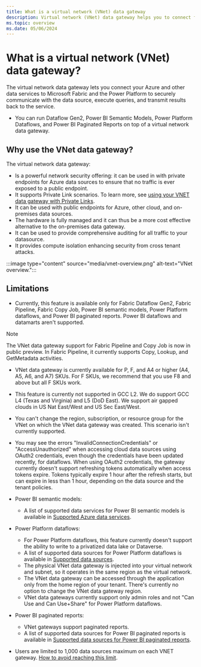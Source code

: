 ```yaml
---
title: What is a virtual network (VNet) data gateway
description: Virtual network (VNet) data gateway helps you to connect from Microsoft Cloud services to your Azure data services within a VNet without the need of an on-premises data gateway.
ms.topic: overview
ms.date: 05/06/2024
---
```


# What is a virtual network (VNet) data gateway?

The virtual network data gateway lets you connect your Azure and other data services to Microsoft Fabric and the Power Platform to securely communicate with the data source, execute queries, and transmit results back to the service. 
- You can run Dataflow Gen2, Power BI Semantic Models, Power Platform Dataflows, and Power BI Paginated Reports on top of a virtual network data gateway.

## Why use the VNet data gateway?

The virtual network data gateway:
- Is a powerful network security offering: it can be used in with private endpoints for Azure data sources to ensure that no traffic is ever exposed to a public endpoint.
- It supports Private Link scenarios. To learn more, see [using your VNET data gateway with Private Links]().
- It can be used with public endpoints for Azure, other cloud, and on-premises data sources.
- The hardware is fully managed and it can thus be a more cost effective alternative to the on-premises data gateway.
- It can be used to provide comprehensive auditing for all traffic to your datasource.
- It provides compute isolation enhancing security from cross tenant attacks.

:::image type="content" source="media/vnet-overview.png" alt-text="VNet overview.":::

## Limitations

- Currently, this feature is available only for Fabric Dataflow Gen2, Fabric Pipeline, Fabric Copy Job, Power BI semantic models, Power Platform dataflows, and Power BI paginated reports. Power BI dataflows and datamarts aren't supported.

> [!NOTE]
> The VNet data gateway support for Fabric Pipeline and Copy Job is now in public preview. In Fabric Pipeline, it currently supports Copy, Lookup, and GetMetadata activities.

- VNet data gateway is currently available for P, F, and A4 or higher (A4, A5, A6, and A7) SKUs. For F SKUs, we recommend that you use F8 and above but all F SKUs work.

- This feature is currently not supported in GCC L2. We do support GCC L4 (Texas and Virginia) and L5 (DoD East). We support air gapped clouds in US Nat East/West and US Sec East/West.

- You can't change the region, subscription, or resource group for the VNet on which the VNet data gateway was created. This scenario isn't currently supported.

- You may see the errors "InvalidConnectionCredentials" or "AccessUnauthorized" when accessing cloud data sources using OAuth2 credentials, even though the credentials have been updated recently, for dataflows. When using OAuth2 credentials, the gateway currently doesn't support refreshing tokens automatically when access tokens expire. Tokens typically expire 1 hour after the refresh starts, but can expire in less than 1 hour, depending on the data source and the tenant policies.

- Power BI semantic models:

  - A list of supported data services for Power BI semantic models is available in [Supported Azure data services](use-data-gateways-sources-power-bi.md#supported-azure-data-services).

- Power Platform dataflows:

  - For Power Platform dataflows, this feature currently doesn't support the ability to write to a privatized data lake or Dataverse.
  - A list of supported data sources for Power Platform dataflows is available in [Supported data sources](data-gateway-power-platform-dataflows.md#supported-data-sources).
  - The physical VNet data gateway is injected into your virtual network and subnet, so it operates in the same region as the virtual network. 
  - The VNet data gateway can be accessed through the application only from the home region of your tenant. There's currently no option to change the VNet data gateway region.
  - VNet data gateways currently support only admin roles and not "Can Use and Can Use+Share" for Power Platform dataflows.

- Power BI paginated reports:
  - VNet gateways support paginated reports.
  - A list of supported data sources for Power BI paginated reports is available in [Supported data sources for Power BI paginated reports](/power-bi/paginated-reports/paginated-reports-data-sources).

- Users are limited to 1,000 data sources maximum on each VNET gateway. [How to avoid reaching this limit](/data-integration/vnet/data-gateway-faqs#what-do-i-need-to-do-if-i-reach-the-maximum-limit-of-1-000-data-sources-per-user--and-how-do-i-avoid-reaching-this-limit-).
